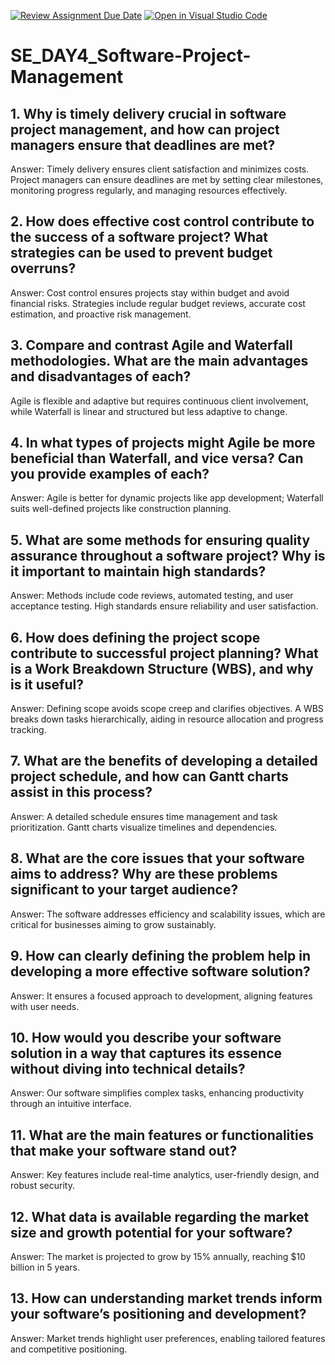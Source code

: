 [![Review Assignment Due Date](https://classroom.github.com/assets/deadline-readme-button-22041afd0340ce965d47ae6ef1cefeee28c7c493a6346c4f15d667ab976d596c.svg)](https://classroom.github.com/a/9pw6JKcu)
[![Open in Visual Studio Code](https://classroom.github.com/assets/open-in-vscode-2e0aaae1b6195c2367325f4f02e2d04e9abb55f0b24a779b69b11b9e10269abc.svg)](https://classroom.github.com/online_ide?assignment_repo_id=17110269&assignment_repo_type=AssignmentRepo)
# SE_DAY4_Software-Project-Management
## 1. Why is timely delivery crucial in software project management, and how can project managers ensure that deadlines are met?
Answer:
Timely delivery ensures client satisfaction and minimizes costs. Project managers can ensure deadlines are met by setting clear milestones, monitoring progress regularly, and managing resources effectively.


## 2. How does effective cost control contribute to the success of a software project? What strategies can be used to prevent budget overruns?
Answer:
Cost control ensures projects stay within budget and avoid financial risks. Strategies include regular budget reviews, accurate cost estimation, and proactive risk management.


## 3. Compare and contrast Agile and Waterfall methodologies. What are the main advantages and disadvantages of each?
Agile is flexible and adaptive but requires continuous client involvement, while Waterfall is linear and structured but less adaptive to change.

## 4. In what types of projects might Agile be more beneficial than Waterfall, and vice versa? Can you provide examples of each?
Answer:
Agile is better for dynamic projects like app development; Waterfall suits well-defined projects like construction planning.


## 5. What are some methods for ensuring quality assurance throughout a software project? Why is it important to maintain high standards?
Answer:
Methods include code reviews, automated testing, and user acceptance testing. High standards ensure reliability and user satisfaction.


## 6. How does defining the project scope contribute to successful project planning? What is a Work Breakdown Structure (WBS), and why is it useful?
Answer:
Defining scope avoids scope creep and clarifies objectives. A WBS breaks down tasks hierarchically, aiding in resource allocation and progress tracking.


## 7. What are the benefits of developing a detailed project schedule, and how can Gantt charts assist in this process?
Answer:
A detailed schedule ensures time management and task prioritization. Gantt charts visualize timelines and dependencies.


## 8. What are the core issues that your software aims to address? Why are these problems significant to your target audience?
Answer:
The software addresses efficiency and scalability issues, which are critical for businesses aiming to grow sustainably.


## 9. How can clearly defining the problem help in developing a more effective software solution?
Answer:
It ensures a focused approach to development, aligning features with user needs.


## 10. How would you describe your software solution in a way that captures its essence without diving into technical details?
Answer:
Our software simplifies complex tasks, enhancing productivity through an intuitive interface.


## 11. What are the main features or functionalities that make your software stand out?
Answer:
Key features include real-time analytics, user-friendly design, and robust security.


## 12. What data is available regarding the market size and growth potential for your software?
Answer:
The market is projected to grow by 15% annually, reaching $10 billion in 5 years.


## 13. How can understanding market trends inform your software’s positioning and development?
Answer:
Market trends highlight user preferences, enabling tailored features and competitive positioning.
